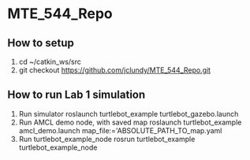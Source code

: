 # MTE_544_Repo
## How to setup
1. cd ~/catkin_ws/src
2. git checkout https://github.com/jclundy/MTE_544_Repo.git
## How to run Lab 1 simulation
1. Run simulator
roslaunch turtlebot_example turtlebot_gazebo.launch
2. Run AMCL demo node, with saved map
roslaunch turtlebot_example amcl_demo.launch map_file:='ABSOLUTE_PATH_TO_map.yaml
3. Run turtlebot_example_node
rosrun turtlebot_example turtlebot_example_node
